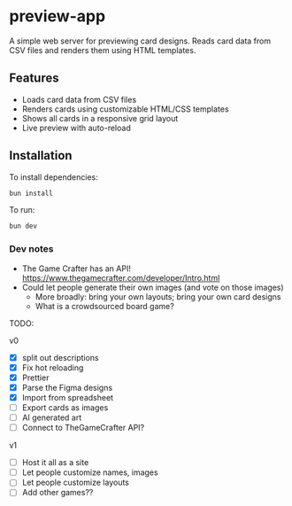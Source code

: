 # preview-app

A simple web server for previewing card designs. Reads card data from CSV files and renders them using HTML templates.

## Features

- Loads card data from CSV files
- Renders cards using customizable HTML/CSS templates
- Shows all cards in a responsive grid layout
- Live preview with auto-reload

## Installation

To install dependencies:

```bash
bun install
```

To run:

```bash
bun dev
```

### Dev notes

- The Game Crafter has an API! https://www.thegamecrafter.com/developer/Intro.html
- Could let people generate their own images (and vote on those images)
  - More broadly: bring your own layouts; bring your own card designs
  - What is a crowdsourced board game?

TODO:

v0

- [x] split out descriptions
- [x] Fix hot reloading
- [x] Prettier
- [x] Parse the Figma designs
- [x] Import from spreadsheet
- [ ] Export cards as images
- [ ] AI generated art
- [ ] Connect to TheGameCrafter API?

v1

- [ ] Host it all as a site
- [ ] Let people customize names, images
- [ ] Let people customize layouts
- [ ] Add other games??
